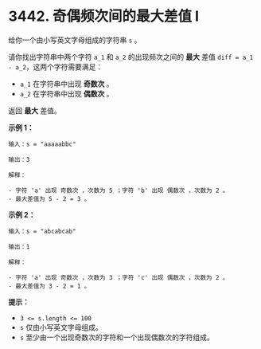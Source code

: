 # 3442. 奇偶频次间的最大差值 I

给你一个由小写英文字母组成的字符串 `s` 。

请你找出字符串中两个字符 `a_1` 和 `a_2` 的出现频次之间的 **最大** 差值 `diff = a_1 - a_2`，这两个字符需要满足：

- `a_1` 在字符串中出现 **奇数次** 。
- `a_2` 在字符串中出现 **偶数次** 。

返回 **最大** 差值。

**示例 1：**

```()
输入：s = "aaaaabbc"

输出：3

解释：

- 字符 'a' 出现 奇数次 ，次数为 5 ；字符 'b' 出现 偶数次 ，次数为 2 。
- 最大差值为 5 - 2 = 3 。
```

**示例 2：**

```()
输入：s = "abcabcab"

输出：1

解释：

- 字符 'a' 出现 奇数次 ，次数为 3 ；字符 'c' 出现 偶数次 ，次数为 2 。
- 最大差值为 3 - 2 = 1 。
```

**提示：**

- `3 <= s.length <= 100`
- `s` 仅由小写英文字母组成。
- `s` 至少由一个出现奇数次的字符和一个出现偶数次的字符组成。
